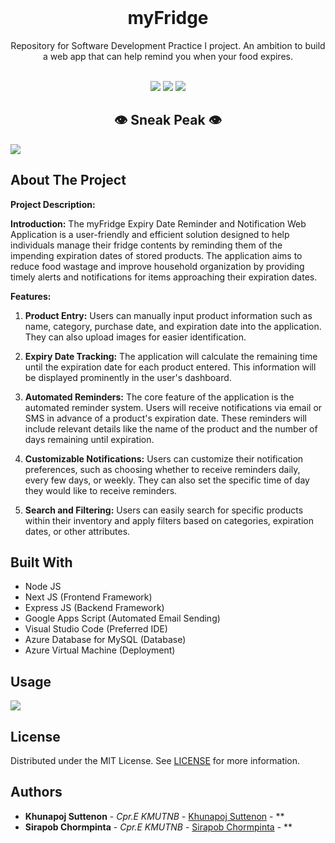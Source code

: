 <br/>
<p align="center">
  <h1 align="center">myFridge</h1>

  <p align="center">
    Repository for Software Development Practice I project. An ambition to build a web app that can help remind you when your food expires.
    <br/>
    <br/>
  </p>
</p>

<p align="center">
    <img src="https://img.shields.io/github/contributors/NickKhunapoj/myFridge?color=dark-green"> <img src="https://img.shields.io/github/stars/NickKhunapoj/myFridge?style=social"> <img src="https://img.shields.io/github/license/NickKhunapoj/myFridge">

<p align="center">
  <h2 align="center">👁️ Sneak Peak 👁️</h2>
  <img align="center" src="https://github.com/NickKhunapoj/myFridge/assets/93870412/6f23771d-eb08-4c7d-85f9-1d9861cc33ee">


## About The Project

**Project Description:**

**Introduction:**
The myFridge Expiry Date Reminder and Notification Web Application is a user-friendly and efficient solution designed to help individuals manage their fridge contents by reminding them of the impending expiration dates of stored products. The application aims to reduce food wastage and improve household organization by providing timely alerts and notifications for items approaching their expiration dates.

**Features:**

1. **Product Entry:**
   Users can manually input product information such as name, category, purchase date, and expiration date into the application. They can also upload images for easier identification.

2. **Expiry Date Tracking:**
   The application will calculate the remaining time until the expiration date for each product entered. This information will be displayed prominently in the user's dashboard.

3. **Automated Reminders:**
   The core feature of the application is the automated reminder system. Users will receive notifications via email or SMS in advance of a product's expiration date. These reminders will include relevant details like the name of the product and the number of days remaining until expiration.

4. **Customizable Notifications:**
   Users can customize their notification preferences, such as choosing whether to receive reminders daily, every few days, or weekly. They can also set the specific time of day they would like to receive reminders.

5. **Search and Filtering:**
   Users can easily search for specific products within their inventory and apply filters based on categories, expiration dates, or other attributes.

## Built With

- Node JS
- Next JS (Frontend Framework)
- Express JS (Backend Framework)
- Google Apps Script (Automated Email Sending)
- Visual Studio Code (Preferred IDE)
- Azure Database for MySQL (Database)
- Azure Virtual Machine (Deployment)

## Usage

<img align="center" src="https://github.com/NickKhunapoj/myFridge/assets/93870412/1af7bab8-7905-476c-bb20-081f09ba23fc">

## License

Distributed under the MIT License. See [LICENSE](https://github.com/NickKhunapoj/myFridge/blob/main/LICENSE.md) for more information.

## Authors

* **Khunapoj Suttenon** - *Cpr.E KMUTNB* - [Khunapoj Suttenon](https://github.com/NickKhunapoj) - **
* **Sirapob Chormpinta** - *Cpr.E KMUTNB* - [Sirapob Chormpinta](https://github.com/MisterSirch) - **
